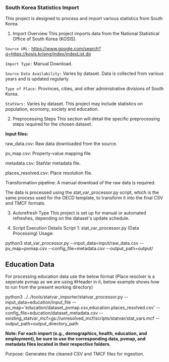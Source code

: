### South Korea Statistics Import
This project is designed to process and import various statistics from South Korea.

1. Import Overview
This project imports data from the National Statistical Office of South Korea (KOSIS).

`Source URL:` https://www.google.com/search?q=https://kosis.kr/eng/index/indexList.do

`Import Type:` Manual Download.

`Source Data Availability:` Varies by dataset. Data is collected from various years and is updated regularly.

`Type of Place:` Provinces, cities, and other administrative divisions of South Korea.

`StatVars:` Varies by dataset. This project may include statistics on population, economy, society and education.

2. Preprocessing Steps
This section will detail the specific preprocessing steps required for the chosen dataset.

**Input files:**

raw_data.csv: Raw data downloaded from the source.

pv_map.csv: Property-value mapping file.

metadata.csv: StatVar metadata file.

places_resolved.csv: Place resolution file.

Transformation pipeline:
A manual download of the raw data is required.

The data is processed using the stat_var_processor.py script, which is the same process used for the OECD template, to transform it into the final CSV and TMCF formats.

3. Autorefresh Type
This project is set up for manual or automated refreshes, depending on the dataset's update schedule.

4. Script Execution Details
Script 1: stat_var_processor.py (Data Processing)
Usage:

python3 stat_var_processor.py --input_data=input/raw_data.csv --pv_map=pvmap.csv --config_file=metadata.csv --output_path=output/

## Education Data

For processing education data use the below format (Place resolver is a seperate pvmap as we are using #Header in it, below example shows how to run from the present working directory)

python3 ../../tools/statvar_importer/statvar_processor.py --input_data=education/input_file --pv_map='education/dataset_pvmap.csv,education.places_resolved.csv' --config_file=education/dataset_metadata.csv --existing_statvar_mcf=gs://unresolved_mcf/scripts/statvar/stat_vars.mcf --output_path=output_directory_path

**Note: For each import (e.g., demographics, health, education, and employment), be sure to use the corresponding data, pvmap, and metadata files located in their respective folders.**

Purpose: Generates the cleaned CSV and TMCF files for ingestion.
